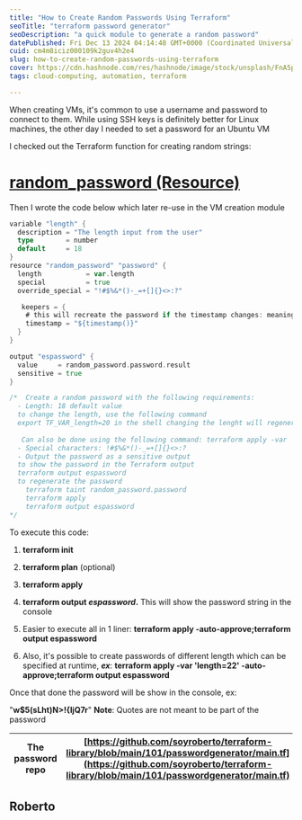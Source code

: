 ```yaml
---
title: "How to Create Random Passwords Using Terraform"
seoTitle: "terraform password generator"
seoDescription: "a quick module to generate a random password"
datePublished: Fri Dec 13 2024 04:14:48 GMT+0000 (Coordinated Universal Time)
cuid: cm4m8iciz000109k2guv4h2e4
slug: how-to-create-random-passwords-using-terraform
cover: https://cdn.hashnode.com/res/hashnode/image/stock/unsplash/FnA5pAzqhMM/upload/aa921677485d5914330e3abaff67b80f.jpeg
tags: cloud-computing, automation, terraform

---
```


When creating VMs, it's common to use a username and password to connect to them. While using SSH keys is definitely better for Linux machines, the other day I needed to set a password for an Ubuntu VM

I checked out the Terraform function for creating random strings:

# [**random\_password (Resource)**](https://registry.terraform.io/providers/hashicorp/random/latest/docs/resources/password)

Then I wrote the code below which later re-use in the VM creation module

```go
variable "length" {
  description = "The length input from the user"
  type        = number
  default     = 18
}
resource "random_password" "password" {
  length           = var.length
  special          = true
  override_special = "!#$%&*()-_=+[]{}<>:?"

   keepers = {
    # this will recreate the password if the timestamp changes: meaning every running will generate a new password
    timestamp = "${timestamp()}"
  }
}

output "espassword" {
  value     = random_password.password.result
  sensitive = true
}

/*  Create a random password with the following requirements:
  - Length: 18 default value
  to change the length, use the following command
  export TF_VAR_length=20 in the shell changing the lenght will regenerate the password
   
   Can also be done using the following command: terraform apply -var 'length=20' -auto-approve
  - Special characters: !#$%&*()-_=+[]{}<>:?
  - Output the password as a sensitive output
  to show the password in the Terraform output
  terraform output espassword
  to regenerate the password
    terraform taint random_password.password
    terraform apply
    terraform output espassword
*/
```

To execute this code:

1. **terraform init**
    
2. **terraform plan** (optional)
    
3. **terraform apply**
    
4. **terraform output *espassword*.** This will show the password string in the console
    
5. Easier to execute all in 1 liner: **terraform apply -auto-approve;terraform output espassword**
    
6. Also, it's possible to create passwords of different length which can be specified at runtime, ***ex***: **terraform apply -var 'length=22' -auto-approve;terraform output espassword**
    

Once that done the password will be show in the console, ex:

"**w$5(sLht)N&gt;!{IjQ7r**" **Note**: Quotes are not meant to be part of the password

| **The password repo** | [https://github.com/soyroberto/terraform-library/blob/main/101/passwordgenerator/main.tf](https://github.com/soyroberto/terraform-library/blob/main/101/passwordgenerator/main.tf) |
| --- | --- |

## Roberto